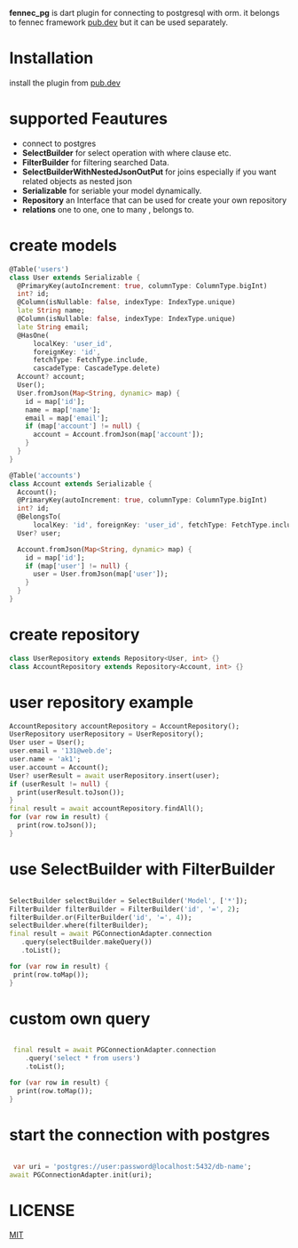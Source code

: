 **fennec_pg** is dart plugin for connecting to postgresql with orm. it belongs to fennec framework [pub.dev](https://pub.dev/packages/fennec) but it can be used 
separately.


# Installation
install the plugin from [pub.dev](https://pub.dev/packages/fennec_pg)



# supported Feautures

- connect to postgres
- **SelectBuilder** for select operation with where clause etc.
- **FilterBuilder** for filtering searched Data.
- **SelectBuilderWithNestedJsonOutPut** for joins especially if you want related objects as nested json
- **Serializable** for seriable your model dynamically.
- **Repository** an Interface that can be used for create your own repository
- **relations** one to one, one to many , belongs to.


# create models

``` dart
@Table('users')
class User extends Serializable {
  @PrimaryKey(autoIncrement: true, columnType: ColumnType.bigInt)
  int? id;
  @Column(isNullable: false, indexType: IndexType.unique)
  late String name;
  @Column(isNullable: false, indexType: IndexType.unique)
  late String email;
  @HasOne(
      localKey: 'user_id',
      foreignKey: 'id',
      fetchType: FetchType.include,
      cascadeType: CascadeType.delete)
  Account? account;
  User();
  User.fromJson(Map<String, dynamic> map) {
    id = map['id'];
    name = map['name'];
    email = map['email'];
    if (map['account'] != null) {
      account = Account.fromJson(map['account']);
    }
  }
}

@Table('accounts')
class Account extends Serializable {
  Account();
  @PrimaryKey(autoIncrement: true, columnType: ColumnType.bigInt)
  int? id;
  @BelongsTo(
      localKey: 'id', foreignKey: 'user_id', fetchType: FetchType.include)
  User? user;

  Account.fromJson(Map<String, dynamic> map) {
    id = map['id'];
    if (map['user'] != null) {
      user = User.fromJson(map['user']);
    }
  }
}

```



# create repository

``` dart
class UserRepository extends Repository<User, int> {}
class AccountRepository extends Repository<Account, int> {}

```


# user repository example

  ``` dart
  AccountRepository accountRepository = AccountRepository();
  UserRepository userRepository = UserRepository();
  User user = User();
  user.email = '131@web.de';
  user.name = 'ak1';
  user.account = Account();
  User? userResult = await userRepository.insert(user);
  if (userResult != null) {
    print(userResult.toJson());
  }
  final result = await accountRepository.findAll();
  for (var row in result) {
    print(row.toJson());
  }
  
 
```



# use SelectBuilder with FilterBuilder 

   ``` dart
   
  SelectBuilder selectBuilder = SelectBuilder('Model', ['*']);
  FilterBuilder filterBuilder = FilterBuilder('id', '=', 2);
  filterBuilder.or(FilterBuilder('id', '=', 4));
  selectBuilder.where(filterBuilder);
  final result = await PGConnectionAdapter.connection
      .query(selectBuilder.makeQuery())
      .toList();

  for (var row in result) {
    print(row.toMap());
  }
  
 ```
 
 
 # custom own query
  ``` dart
 
   final result = await PGConnectionAdapter.connection
      .query('select * from users')
      .toList();

  for (var row in result) {
    print(row.toMap());
  }
  
 ```
 
 
 # start the connection with postgres
 
   ``` dart
   
    var uri = 'postgres://user:password@localhost:5432/db-name';
  await PGConnectionAdapter.init(uri);

 ```
 
 # LICENSE

[MIT](https://github.com/Fennec-Framework/fennec_pg/blob/master/LICENSE)
 
 
 
 
